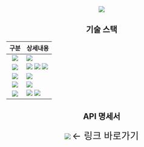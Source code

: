 <div align="center">
  <img src="https://capsule-render.vercel.app/api?type=waving&color=auto&height=200&section=header&text=WORK%20TRACK&fontSize=40" />
  <h2> 기술 스택</h2>
  
  |구분|상세내용
  |:----:|----
  |<img src="http://img.shields.io/badge/Frontend-e3e3e3?style=for-the-badge"/>|<img src="https://img.shields.io/badge/React Native-61DAFB?style=flat&logo=React&logoColor=black" />
  |<img src="http://img.shields.io/badge/Backend-e3e3e3?style=for-the-badge"/>| <img src="https://img.shields.io/badge/Java-007396?style=flat&logo=Java&logoColor=white" /> <img src="https://img.shields.io/badge/Spring Boot-6DB33F?style=flat&logo=springboot&logoColor=white" /> <img src="https://img.shields.io/badge/Amazon S3-569A31?style=flat&logo=amazons3&logoColor=white" /> 
  |<img src="http://img.shields.io/badge/DB-e3e3e3?style=for-the-badge"/>| <img src="https://img.shields.io/badge/MongoDB-47A248?style=flat&logo=mongodb&logoColor=white" />
  |<img src="http://img.shields.io/badge/OS-e3e3e3?style=for-the-badge"/>| <img src="https://img.shields.io/badge/Windows 10-0078D6?style=flat&logo=windows10&logoColor=white" />
  |<img src="http://img.shields.io/badge/Tools / Test Code-e3e3e3?style=for-the-badge"/>| <img src="https://img.shields.io/badge/Visual Studio Code-007ACC?style=flat&logo=visualstudiocode&logoColor=white" /> <img src="https://img.shields.io/badge/IntelliJ IDEA-000000?style=flat&logo=intellijidea&logoColor=white" />
  
  <h2>API 명세서</h2>
  <a href="https://s-organization-274.gitbook.io/work-track-api/"><img src="https://img.shields.io/badge/GitBook-BBDDE5?style=flat&logo=gitbook&logoColor=black" target="_blank" /></a> <span style="font-size:25">← 링크 바로가기</span>
</div>
